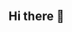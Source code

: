 ## Hi there 👋

<!--
**pradeepmav/pradeepmav** is a ✨ _special_ ✨ repository because its `README.md` (this file) appears on your GitHub profile.

- 🔭 A Doctrate in Quantitative Finance (in simple words Stock Derivatives) who loves data-driven analysis/approach always.
- 🌱 A Vivid Applied Data Scientist / Machine Learning guy with 18+ years of expereince in the domains of CPG/Retail/SCM, BFSI and IIoT.
- 👯 I’m open for collaborations in Applied Machine Learning concepts and specifically to Time Series Applications.
- 🤔 I love teaching at classroom sessions more than online. 
- 📫 How to reach me: besteconometrician@gmail.com, +91-8050998985, https://www.linkedin.com/in/pradeepmavuluri/
- 😄 Pronouns: He/Him
- ⚡ Fun fact: Would like to spend lot of time as standup comedian at data science classrooms / presentations.
-->
